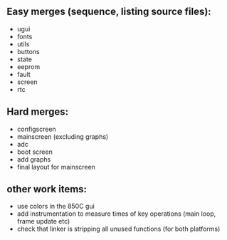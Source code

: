 ## Easy merges (sequence, listing source files):

* ugui
* fonts
* utils
* buttons
* state
* eeprom
* fault
* screen
* rtc

## Hard merges:

* configscreen
* mainscreen (excluding graphs)
* adc
* boot screen
* add graphs
* final layout for mainscreen

## other work items:

* use colors in the 850C gui
* add instrumentation to measure times of key operations (main loop, frame update etc)
* check that linker is stripping all unused functions (for both platforms)